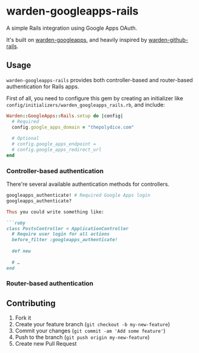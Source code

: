 # warden-googleapps-rails

A simple Rails integration using Google Apps OAuth.

It's built on [warden-googleapps](https://github.com/atoms/warden-googleapps), and heavily inspired by [warden-github-rails](https://github.com/fphilipe/warden-github-rails).

## Usage

`warden-googleapps-rails` provides both controller-based and router-based authentication for Rails apps.

First of all, you need to configure this gem by creating an initializer like `config/initializers/warden_googleapps_rails.rb`, and include:

```ruby
Warden::GoogleApps::Rails.setup do |config|
  # Required
  config.google_apps_domain = "thepolydice.com"
  
  # Optional
  # config.google_apps_endpoint = 
  # config.google_apps_redirect_url
end
```

### Controller-based authentication

There're several available authentication methods for controllers.

```ruby
googleapps_authenticate! # Required Google Apps login
googleapps_authenticate?

Thus you could write something like:

```ruby
class PostsController < ApplicationController
  # Require user login for all actions
  before_filter :googleapps_authenticate! 
  
  def new
  	
  # …
end
```

### Router-based authentication



## Contributing

1. Fork it
2. Create your feature branch (`git checkout -b my-new-feature`)
3. Commit your changes (`git commit -am 'Add some feature'`)
4. Push to the branch (`git push origin my-new-feature`)
5. Create new Pull Request
